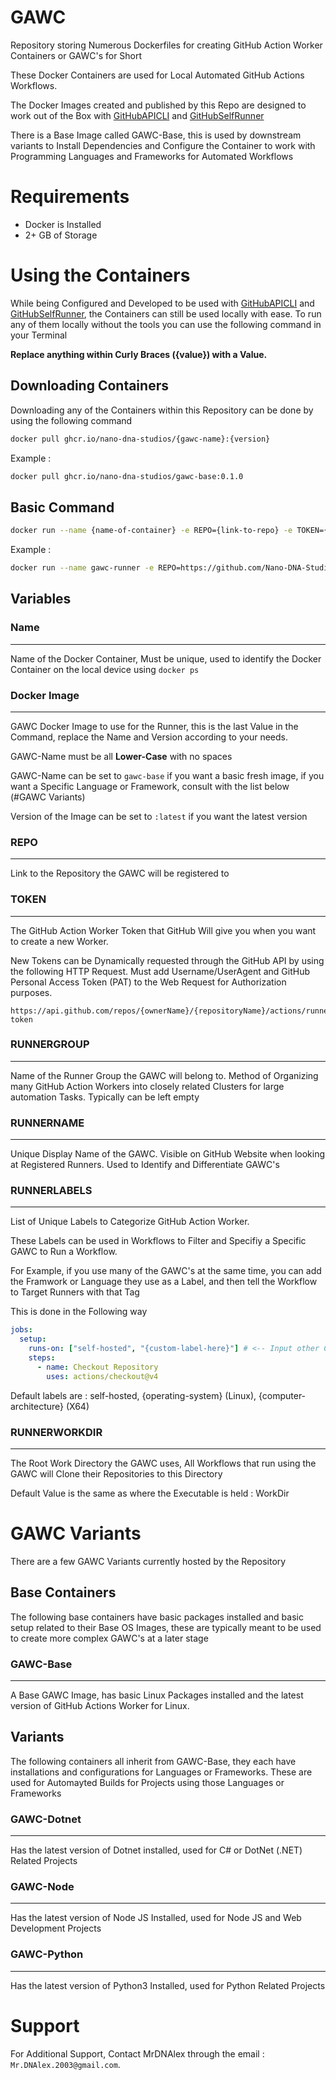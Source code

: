 # GAWC
Repository storing Numerous Dockerfiles for creating GitHub Action Worker Containers or GAWC's for Short

These Docker Containers are used for Local Automated GitHub Actions Workflows.

The Docker Images created and published by this Repo are designed to work out of the Box with [GitHubAPICLI](https://github.com/Nano-DNA-Studios/GitHubAPICLI) and [GitHubSelfRunner](https://github.com/Nano-DNA-Studios/GitHubSelfRunner)

There is a Base Image called GAWC-Base, this is used by downstream variants to Install Dependencies and Configure the Container to work with Programming Languages and Frameworks for Automated Workflows

# Requirements
- Docker is Installed
- 2+ GB of Storage

# Using the Containers
While being Configured and Developed to be used with [GitHubAPICLI](https://github.com/Nano-DNA-Studios/GitHubAPICLI) and [GitHubSelfRunner](https://github.com/Nano-DNA-Studios/GitHubSelfRunner), the Containers can still be used locally with ease. To run any of them locally without the tools you can use the following command in your Terminal

**Replace anything within Curly Braces ({value}) with a Value.**

## Downloading Containers
Downloading any of the Containers within this Repository can be done by using the following command

```bash
docker pull ghcr.io/nano-dna-studios/{gawc-name}:{version}
```

Example :

```bash
docker pull ghcr.io/nano-dna-studios/gawc-base:0.1.0
```

## Basic Command

```bash
docker run --name {name-of-container} -e REPO={link-to-repo} -e TOKEN={github-action-worker-token} -e RUNNERGROUP={group} -e RUNNERNAME={name} -e RUNNERLABELS={runner-labels} -e RUNNERWORKDIR={workdir} ghcr.io/nano-dna-studios/{gawc-name}:{version}
```

Example : 

```bash
docker run --name gawc-runner -e REPO=https://github.com/Nano-DNA-Studios/GAWC -e TOKEN={token-given-by-github} -e RUNNERGROUP="" -e RUNNERNAME=GAWC_TEST -e RUNNERLABELS="" -e RUNNERWORKDIR=WorkDir ghcr.io/nano-dna-studios/gawc-base:0.1.0
```

## Variables

### Name
---
Name of the Docker Container, Must be unique, used to identify the Docker Container on the local device using ``docker ps``

### Docker Image
---
GAWC Docker Image to use for the Runner, this is the last Value in the Command, replace the Name and Version according to your needs.

GAWC-Name must be all **Lower-Case** with no spaces

GAWC-Name can be set to ``gawc-base`` if you want a basic fresh image, if you want a Specific Language or Framework, consult with the list below (#GAWC Variants)

Version of the Image can be set to ``:latest`` if you want the latest version

### REPO
---
Link to the Repository the GAWC will be registered to

### TOKEN
---
The GitHub Action Worker Token that GitHub Will give you when you want to create a new Worker.

New Tokens can be Dynamically requested through the GitHub API by using the following HTTP Request. Must add Username/UserAgent and GitHub Personal Access Token (PAT) to the Web Request for Authorization purposes.

```
https://api.github.com/repos/{ownerName}/{repositoryName}/actions/runners/registration-token
```

### RUNNERGROUP
---
Name of the Runner Group the GAWC will belong to. Method of Organizing many GitHub Action Workers into closely related Clusters for large automation Tasks. Typically can be left empty

### RUNNERNAME
---
Unique Display Name of the GAWC. Visible on GitHub Website when looking at Registered Runners. Used to Identify and Differentiate GAWC's

### RUNNERLABELS
---
List of Unique Labels to Categorize GitHub Action Worker. 

These Labels can be used in Workflows to Filter and Specifiy a Specific GAWC to Run a Workflow. 

For Example, if you use many of the GAWC's at the same time, you can add the Framwork or Language they use as a Label, and then tell the Workflow to Target Runners with that Tag

This is done in the Following way

```yaml
jobs:
  setup:
    runs-on: ["self-hosted", "{custom-label-here}"] # <-- Input other Custom Labels Here for Targetting
    steps:
      - name: Checkout Repository
        uses: actions/checkout@v4
```

Default labels are : self-hosted, {operating-system} (Linux), {computer-architecture} (X64)

### RUNNERWORKDIR
---
The Root Work Directory the GAWC uses, All Workflows that run using the GAWC will Clone their Repositories to this Directory

Default Value is the same as where the Executable is held : WorkDir

# GAWC Variants
There are a few GAWC Variants currently hosted by the Repository

## Base Containers
The following base containers have basic packages installed and basic setup related to their Base OS Images, these are typically meant to be used to create more complex GAWC's at a later stage

### GAWC-Base
---
A Base GAWC Image, has basic Linux Packages installed and the latest version of GitHub Actions Worker for Linux.

## Variants
The following containers all inherit from GAWC-Base, they each have installations and configurations for Languages or Frameworks. These are used for Automayted Builds for Projects using those Languages or Frameworks

### GAWC-Dotnet
---
Has the latest version of Dotnet installed, used for C# or DotNet (.NET) Related Projects

### GAWC-Node
---
Has the latest version of Node JS Installed, used for Node JS and Web Development Projects

### GAWC-Python
---
Has the latest version of Python3 Installed, used for Python Related Projects

# Support
For Additional Support, Contact MrDNAlex through the email : ``Mr.DNAlex.2003@gmail.com``.